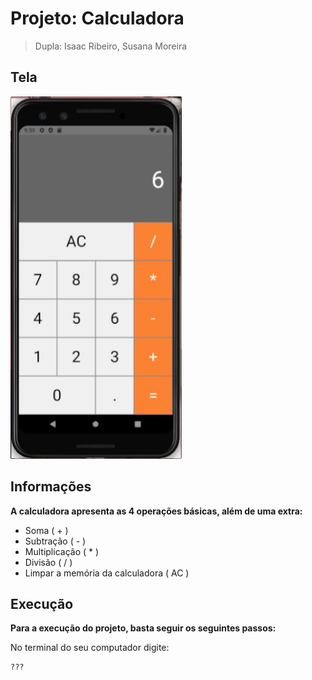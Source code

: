 # Projeto: Calculadora
> Dupla: Isaac Ribeiro, Susana Moreira

## Tela

![](/tela.png)

## Informações

**A calculadora apresenta as 4 operações básicas, além de uma extra:**

* Soma ( + )
* Subtração ( - )
* Multiplicação ( * )
* Divisão ( / )
* Limpar a memória da calculadora ( AC )

## Execução

**Para a execução do projeto, basta seguir os seguintes passos:**

No terminal do seu computador digite:

```sh
???
```
